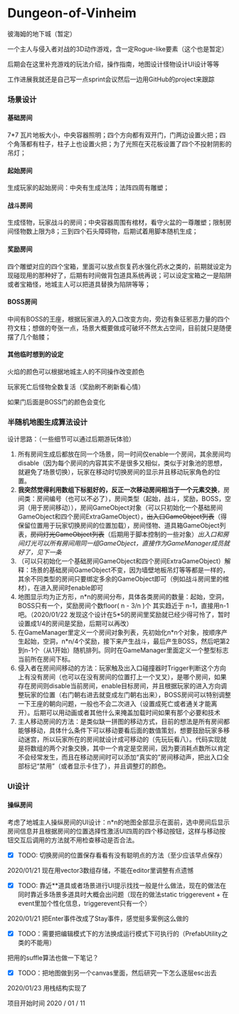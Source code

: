 # Dungeon-of-Vinheim

彼海姆的地下城（暂定）

一个主人与侵入者对战的3D动作游戏，含一定Rogue-like要素（这个也是暂定）

后期会在这里补充游戏的玩法介绍，操作指南，地图设计怪物设计UI设计等等

工作进展我就还是自己写一点sprint会议然后一边用GitHub的project来跟踪

### 场景设计

#### 基础房间

7*7 瓦片地板大小，中央容器照明；四个方向都有双开门，门两边设置火把；四个角落都有柱子，柱子上也设置火把；为了光照在天花板设置了四个不投射阴影的吊灯；

#### 起始房间

生成玩家的起始房间：中央有生成法阵；法阵四周有雕塑；

#### 战斗房间

生成怪物，玩家战斗的房间；中央容器周围有棺材，看守火盆的一尊雕塑；限制房间怪物数上限为8；三到四个石头障碍物，后期试着用脚本随机生成；

#### 奖励房间

四个雕塑对应的四个宝箱，里面可以放点恢复药水强化药水之类的，前期就设定为现碰现用的那种好了，后期有时间做背包道具系统再说；可以设定宝箱之一是陷阱或者宝箱怪，地城主人可以把道具替换为陷阱等等；

#### BOSS房间

中间有BOSS的王座，根据玩家进入的入口改变方向，旁边有象征邪恶力量的四个符文柱；想做的夸张一点，场景大概要做成可破坏不然太占空间，目前就只是随便摆了几个骷髅；

#### 其他临时想到的设定

火焰的颜色可以根据地城主人的不同操作改变颜色

玩家死亡后怪物全数复活（奖励刷不刷新看心情）

如果门后面是BOSS门的颜色会变化

### 半随机地图生成算法设计

设计思路：（一些细节可以通过后期游玩体验）

1. 所有房间生成后都放在同一个场景，同一时间仅enable一个房间，其余房间均disable（因为每个房间的内容其实不是很多又相似，类似于对象池的思想，就避免了场景切换），玩家在移动时切换房间的显示并且移动玩家角色的位置。
2. **我突然觉得利用数组下标挺好的，反正一次移动房间相当于一个元素交换**，房间类：房间编号（也可以不必了），房间类型（起始，战斗，奖励，BOSS，空洞（用于房间移动）），房间GameObject对象（可以只初始化一个基础房间GameObject和四个房间ExtraGameObject），~~出入口GameObject列表~~（得保留位置用于玩家切换房间的位置加载），房间怪物、道具箱GameObject列表，~~房间灯光GameObject列表~~（后期用于脚本控制的一些对象）*出入口和房间灯光可以所有房间用同一组GameObject，直接作为GameManager成员就好了，见下一条*
3. （可以只初始化一个基础房间GameObject和四个房间ExtraGameObject）解释：场景的基础房间GameObject不变，因为墙壁地板吊灯等等都是一样的，其余不同类型的房间只要绑定多余的GameObject即可（例如战斗房间里的棺材），在进入房间时enable即可
4. 地图显示均为正方形，n*n的房间分布，具体各类房间的数量：起始，空洞，BOSS只有一个，奖励房间个数floor( n - 3/n )个 其实趋近于 n-1，直接用n-1吧。（2020/01/22 发现这个设计在5\*5的房间里奖励就已经少得可怜了，暂时设置成1/4的房间是奖励，后期可以再改）
5. 在GameManager里定义一个房间对象列表，先初始化n*n个对象，按顺序产生起始，空洞，n\*n/4个奖励，接下来产生战斗，最后产生BOSS，然后吧第2到n-1个（从1开始）随机排列。同时在GameManager里面定义一个整型标志当前所在房间下标。
6. 侵入者在房间间移动的方法：玩家触及出入口碰撞器时Trigger判断这个方向上有没有房间（也可以在没有房间的位置打上一个叉叉），是哪个房间，如果存在房间则disable当前房间，enable目标房间，并且根据玩家的进入方向调整玩家的位置（右门朝右进去就变成左门朝右出来），BOSS房间可以特别调整一下王座的朝向问题，一般也不会二次进入（设置成死亡或者通关才能离开）。后期可以用动画或者其他什么来掩盖加载时间如果有那个必要和技术
7. 主人移动房间的方法：是类似缺一拼图的移动方式，目前的想法是所有房间都能够移动，具体什么条件下可以移动要看后面的数值策划，想要鼓励玩家多移动迷宫，所以玩家所在的房间就设计成可移动的（先玩玩看八）。代码实现就是将数组的两个对象交换，其中一个肯定是空房间，因为要消耗点数所以肯定不会经常发生，而且在移动房间时可以添加“真实的”房间移动声，把出入口全部标记“禁用”（或者显示卡住了），并且调整灯的颜色。



### UI设计

#### 操纵房间

考虑了地城主人操纵房间的UI设计：n*n的地图全部显示在面前，选中房间后显示房间信息并且根据房间的位置选择性激活UI四周的四个移动按钮，这样与移动按钮交互后调用的方法就不用检查移动是否合法。



- [x] TODO: 切换房间的位置保存看看有没有聪明点的方法（至少应该早点保存）

2020/01/21 现在用vector3数组存储，不能在editor里调整有点遗憾

- [x] TODO: 靠近**道具或者场景进行UI提示找找一般是什么做法，现在的做法在同时靠近多场景多道具时大概会出问题（现在的做法static triggerevent + 在event里加个性化信息，triggerevent只有一个）

2020/01/21 把Enter事件改成了Stay事件，感觉挺多案例这么做的

- [x] TODO：需要把编辑模式下的方法换成运行模式下可执行的（PrefabUtility之类的不能用）


把用的suffle算法也做一下笔记？

- [x] TODO：把地图做到另一个canvas里面，然后研究一下怎么逐层esc出去

2020/01/23 用栈结构实现了





项目开始时间 2020 / 01 / 11